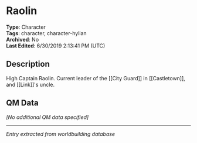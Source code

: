 # Raolin

**Type**: Character  
**Tags**: character, character-hylian  
**Archived**: No  
**Last Edited**: 6/30/2019 2:13:41 PM (UTC)

## Description
High Captain Raolin. Current leader of the [[City Guard]] in [[Castletown]], and [[Link]]'s uncle.

## QM Data
*[No additional QM data specified]*

---
*Entry extracted from worldbuilding database*
